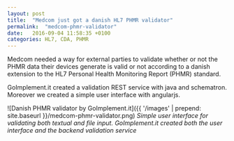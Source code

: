 ```yaml
---
layout: post
title:  "Medcom just got a danish HL7 PHMR validator"
permalink:  "medcom-phmr-validator"
date:   2016-09-04 11:58:35 +0100
categories: HL7, CDA, PHMR
---
```

Medcom needed a way for external parties to validate whether or not the PHMR data their devices generate is valid or not according to a danish extension to the HL7 Personal Health Monitoring Report (PHMR) standard.

GoImplement.it created a validation REST service with java and schematron. Moreover we created a simple user interface with angularjs.

![Danish PHMR validator by GoImplement.it]({{ '/images' | prepend: site.baseurl }}/medcom-phmr-validator.png)
*Simple user interface for validating both textual and file input.
GoImplement.it created both the user interface and the backend validation service*
